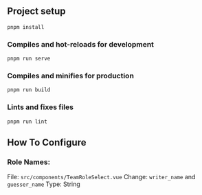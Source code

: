 ## Project setup
```
pnpm install
```

### Compiles and hot-reloads for development
```
pnpm run serve
```

### Compiles and minifies for production
```
pnpm run build
```

### Lints and fixes files
```
pnpm run lint
```


## How To Configure

### Role Names:
File: `src/components/TeamRoleSelect.vue`
Change: `writer_name` and `guesser_name`
Type: String